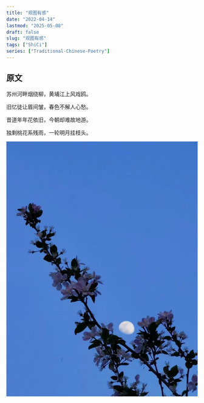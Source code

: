 ```yaml
---
title: "观图有感"
date: "2022-04-14"
lastmod: "2025-05-08"
draft: false
slug: "观图有感"
tags: ["ShiCi"]
series: ["Traditional-Chinese-Poetry"]
---
```


## 原文

苏州河畔烟绕柳，黄埔江上风戏鸥。

旧忆徒让眉间皱，春色不解人心愁。

昔道年年花依旧，今朝却难故地游。

独剩桃花系残雨，一轮明月挂枝头。

![1](1.jpg)
